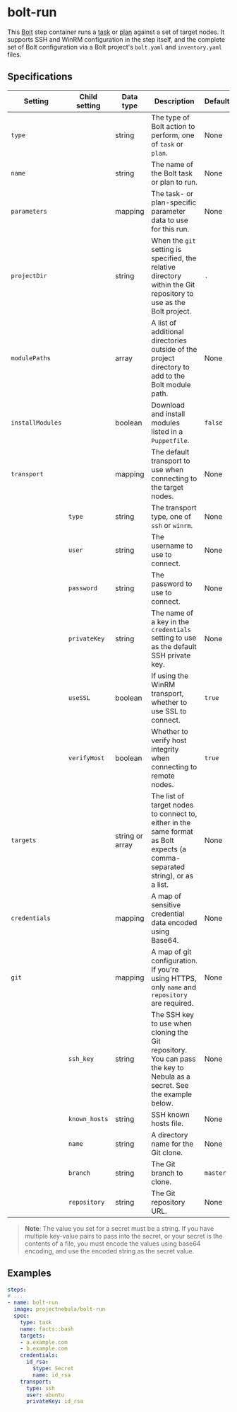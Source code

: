 # bolt-run

This [Bolt](https://puppet.com/products/bolt) step container runs a
[task](https://puppet.com/docs/bolt/latest/bolt_running_tasks.html) or
[plan](https://puppet.com/docs/bolt/latest/bolt_running_plans.html) against a
set of target nodes. It supports SSH and WinRM configuration in the step itself,
and the complete set of Bolt configuration via a Bolt project's `bolt.yaml` and
`inventory.yaml` files.

## Specifications

| Setting | Child setting | Data type | Description | Default | Required |
|---------|---------------|-----------|-------------|---------|----------|
| `type` || string | The type of Bolt action to perform, one of `task` or `plan`. | None | True |
| `name` || string | The name of the Bolt task or plan to run. | None | True |
| `parameters` || mapping | The task- or plan-specific parameter data to use for this run. | None | False |
| `projectDir` || string | When the `git` setting is specified, the relative directory within the Git repository to use as the Bolt project. | `.` | False |
| `modulePaths` || array | A list of additional directories outside of the project directory to add to the Bolt module path. | None | False |
| `installModules` || boolean | Download and install modules listed in a `Puppetfile`. | `false` | False |
| `transport` || mapping | The default transport to use when connecting to the target nodes. | None | False |
|| `type` | string | The transport type, one of `ssh` or `winrm`. | None | False |
|| `user` | string | The username to use to connect. | None | False |
|| `password` | string | The password to use to connect. | None | False |
|| `privateKey` | string | The name of a key in the `credentials` setting to use as the default SSH private key. | None | False |
|| `useSSL` | boolean | If using the WinRM transport, whether to use SSL to connect. | `true` | False |
|| `verifyHost` | boolean | Whether to verify host integrity when connecting to remote nodes. | `true` | False |
| `targets` || string or array | The list of target nodes to connect to, either in the same format as Bolt expects (a comma-separated string), or as a list. | None | False |
| `credentials` || mapping | A map of sensitive credential data encoded using Base64. | None | False |
| `git` || mapping | A map of git configuration. If you're using HTTPS, only `name` and `repository` are required. | None | False |
|| `ssh_key` | string | The SSH key to use when cloning the Git repository. You can pass the key to Nebula as a secret. See the example below. | None | False |
|| `known_hosts` | string | SSH known hosts file. | None | False |
|| `name` | string | A directory name for the Git clone. | None | False |
|| `branch` | string | The Git branch to clone. | `master` | False |
|| `repository` | string | The Git repository URL. | None | False |

> **Note**: The value you set for a secret must be a string. If you have
> multiple key-value pairs to pass into the secret, or your secret is the
> contents of a file, you must encode the values using base64 encoding, and use
> the encoded string as the secret value.

## Examples

```yaml
steps:
# ...
- name: bolt-run
  image: projectnebula/bolt-run
  spec:
    type: task
    name: facts::bash
    targets:
    - a.example.com
    - b.example.com
    credentials:
      id_rsa:
        $type: Secret
        name: id_rsa
    transport:
      type: ssh
      user: ubuntu
      privateKey: id_rsa
```
